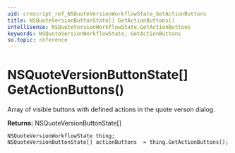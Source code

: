 ```yaml
---
uid: crmscript_ref_NSQuoteVersionWorkflowState_GetActionButtons
title: NSQuoteVersionButtonState[] GetActionButtons()
intellisense: NSQuoteVersionWorkflowState.GetActionButtons
keywords: NSQuoteVersionWorkflowState, GetActionButtons
so.topic: reference
---
```


# NSQuoteVersionButtonState[] GetActionButtons()

Array of visible buttons with defined actions in the quote verson dialog.

**Returns:** NSQuoteVersionButtonState[]

```crmscript
NSQuoteVersionWorkflowState thing;
NSQuoteVersionButtonState[] actionButtons  = thing.GetActionButtons();
```


